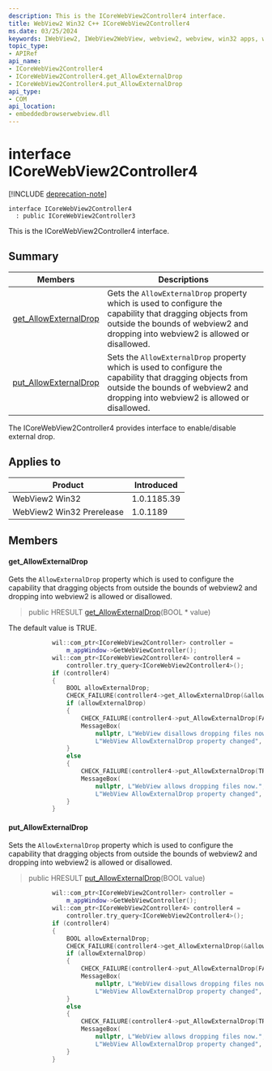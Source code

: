```yaml
---
description: This is the ICoreWebView2Controller4 interface.
title: WebView2 Win32 C++ ICoreWebView2Controller4
ms.date: 03/25/2024
keywords: IWebView2, IWebView2WebView, webview2, webview, win32 apps, win32, edge, ICoreWebView2, ICoreWebView2Controller, browser control, edge html, ICoreWebView2Controller4
topic_type: 
- APIRef
api_name:
- ICoreWebView2Controller4
- ICoreWebView2Controller4.get_AllowExternalDrop
- ICoreWebView2Controller4.put_AllowExternalDrop
api_type:
- COM
api_location:
- embeddedbrowserwebview.dll
---
```


# interface ICoreWebView2Controller4

[!INCLUDE [deprecation-note](../includes/deprecation-note.md)]

```
interface ICoreWebView2Controller4
  : public ICoreWebView2Controller3
```

This is the ICoreWebView2Controller4 interface.

## Summary

 Members                        | Descriptions
--------------------------------|---------------------------------------------
[get_AllowExternalDrop](#get_allowexternaldrop) | Gets the `AllowExternalDrop` property which is used to configure the capability that dragging objects from outside the bounds of webview2 and dropping into webview2 is allowed or disallowed.
[put_AllowExternalDrop](#put_allowexternaldrop) | Sets the `AllowExternalDrop` property which is used to configure the capability that dragging objects from outside the bounds of webview2 and dropping into webview2 is allowed or disallowed.

The ICoreWebView2Controller4 provides interface to enable/disable external drop.

## Applies to

Product                         | Introduced
--------------------------------|---------------------------------------------
WebView2 Win32            |    1.0.1185.39
WebView2 Win32 Prerelease |    1.0.1189

## Members

#### get_AllowExternalDrop

Gets the `AllowExternalDrop` property which is used to configure the capability that dragging objects from outside the bounds of webview2 and dropping into webview2 is allowed or disallowed.

> public HRESULT [get_AllowExternalDrop](#get_allowexternaldrop)(BOOL * value)

The default value is TRUE.

```cpp
            wil::com_ptr<ICoreWebView2Controller> controller =
                m_appWindow->GetWebViewController();
            wil::com_ptr<ICoreWebView2Controller4> controller4 =
                controller.try_query<ICoreWebView2Controller4>();
            if (controller4)
            {
                BOOL allowExternalDrop;
                CHECK_FAILURE(controller4->get_AllowExternalDrop(&allowExternalDrop));
                if (allowExternalDrop)
                {
                    CHECK_FAILURE(controller4->put_AllowExternalDrop(FALSE));
                    MessageBox(
                        nullptr, L"WebView disallows dropping files now.",
                        L"WebView AllowExternalDrop property changed", MB_OK);
                }
                else
                {
                    CHECK_FAILURE(controller4->put_AllowExternalDrop(TRUE));
                    MessageBox(
                        nullptr, L"WebView allows dropping files now.",
                        L"WebView AllowExternalDrop property changed", MB_OK);
                }
            }
```

#### put_AllowExternalDrop

Sets the `AllowExternalDrop` property which is used to configure the capability that dragging objects from outside the bounds of webview2 and dropping into webview2 is allowed or disallowed.

> public HRESULT [put_AllowExternalDrop](#put_allowexternaldrop)(BOOL value)

```cpp
            wil::com_ptr<ICoreWebView2Controller> controller =
                m_appWindow->GetWebViewController();
            wil::com_ptr<ICoreWebView2Controller4> controller4 =
                controller.try_query<ICoreWebView2Controller4>();
            if (controller4)
            {
                BOOL allowExternalDrop;
                CHECK_FAILURE(controller4->get_AllowExternalDrop(&allowExternalDrop));
                if (allowExternalDrop)
                {
                    CHECK_FAILURE(controller4->put_AllowExternalDrop(FALSE));
                    MessageBox(
                        nullptr, L"WebView disallows dropping files now.",
                        L"WebView AllowExternalDrop property changed", MB_OK);
                }
                else
                {
                    CHECK_FAILURE(controller4->put_AllowExternalDrop(TRUE));
                    MessageBox(
                        nullptr, L"WebView allows dropping files now.",
                        L"WebView AllowExternalDrop property changed", MB_OK);
                }
            }
```

